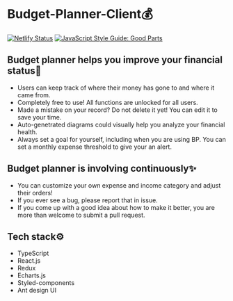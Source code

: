 # Budget-Planner-Client💰

[![Netlify Status](https://api.netlify.com/api/v1/badges/d72ff65e-f81c-4125-a2ea-eb4c921c8b41/deploy-status)](https://app.netlify.com/sites/budget-planner-client/deploys)
[![JavaScript Style Guide: Good Parts](https://img.shields.io/badge/code%20style-goodparts-brightgreen.svg?style=flat)](https://github.com/dwyl/goodparts "JavaScript The Good Parts")

## Budget planner helps you improve your financial status🤑

- Users can keep track of where their money has gone to and where it came from.
- Completely free to use! All functions are unlocked for all users.
- Made a mistake on your record? Do not delete it yet! You can edit it to save your time.
- Auto-genetrated diagrams could visually help you analyze your financial health.
- Always set a goal for yourself, including when you are using BP. You can set a monthly expense threshold to give your an alert.

## Budget planner is involving continuously✨

- You can customize your own expense and income category and adjust their orders!
- If you ever see a bug, please report that in issue.
- If you come up with a good idea about how to make it better, you are more than welcome to submit a pull request.

## Tech stack⚙️

- TypeScript
- React.js
- Redux
- Echarts.js
- Styled-components
- Ant design UI
